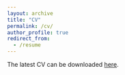 ```yaml
---
layout: archive
title: "CV"
permalink: /cv/
author_profile: true
redirect_from:
  - /resume
---
```


The latest CV can be downloaded <a href="../files/CSun_CV2024.pdf">here</a>.
